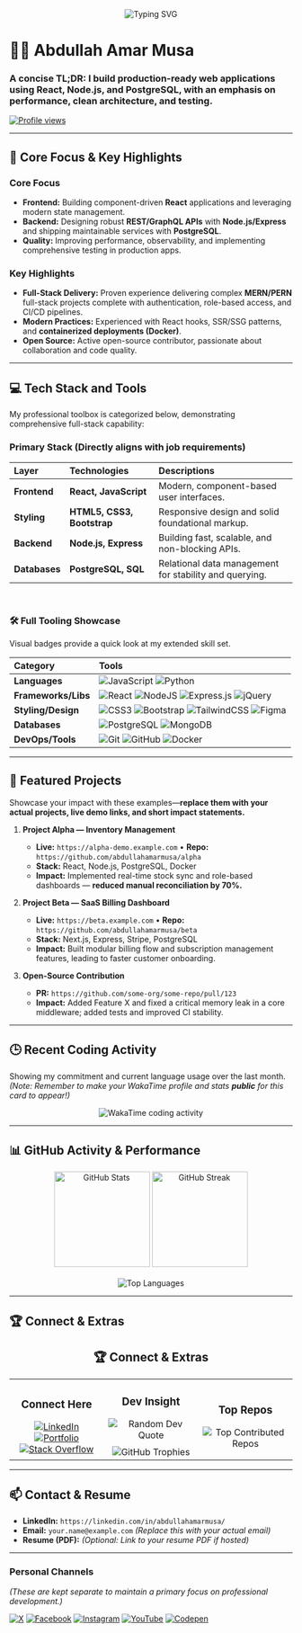 <div align="center">
    <img src="https://readme-typing-svg.herokuapp.com?font=Fira+Code&pause=1000&color=08BD80&random=false&width=450&lines=Full-Stack+Web+Developer;Building+Modern+Web+Solutions;JavaScript+and+React+Expert" alt="Typing SVG"/>
</div>

# 👨‍💻 Abdullah Amar Musa

### A concise TL;DR: I build production-ready web applications using **React, Node.js, and PostgreSQL**, with an emphasis on performance, clean architecture, and testing.

[![Profile views](https://komarev.com/ghpvc/?username=abdullahamarmusa&color=08BD80&style=for-the-badge)](https://github.com/abdullahamarmusa)

---

## 🚀 Core Focus & Key Highlights

### Core Focus
- **Frontend:** Building component-driven **React** applications and leveraging modern state management.
- **Backend:** Designing robust **REST/GraphQL APIs** with **Node.js/Express** and shipping maintainable services with **PostgreSQL**.
- **Quality:** Improving performance, observability, and implementing comprehensive testing in production apps.

### Key Highlights
* **Full-Stack Delivery:** Proven experience delivering complex **MERN/PERN** full-stack projects complete with authentication, role-based access, and CI/CD pipelines.
* **Modern Practices:** Experienced with React hooks, SSR/SSG patterns, and **containerized deployments (Docker)**.
* **Open Source:** Active open-source contributor, passionate about collaboration and code quality.

---

## 💻 Tech Stack and Tools

My professional toolbox is categorized below, demonstrating comprehensive full-stack capability:

### **Primary Stack (Directly aligns with job requirements)**
| Layer | Technologies | Descriptions |
| :--- | :--- | :--- |
| **Frontend** | **React, JavaScript** | Modern, component-based user interfaces. |
| **Styling** | **HTML5, CSS3, Bootstrap** | Responsive design and solid foundational markup. |
| **Backend** | **Node.js, Express** | Building fast, scalable, and non-blocking APIs. |
| **Databases**| **PostgreSQL, SQL** | Relational data management for stability and querying. |

<br>

### **🛠️ Full Tooling Showcase**

Visual badges provide a quick look at my extended skill set.

| Category | Tools |
| :--- | :--- |
| **Languages** | ![JavaScript](https://img.shields.io/badge/javascript-%23323330.svg?style=flat-square&logo=javascript&logoColor=%23F7DF1E) ![Python](https://img.shields.io/badge/python-3670A0?style=flat-square&logo=python&logoColor=ffdd54) |
| **Frameworks/Libs** | ![React](https://img.shields.io/badge/react-%2320232a.svg?style=flat-square&logo=react&logoColor=%2361DAFB) ![NodeJS](https://img.shields.io/badge/node.js-6DA55F?style=flat-square&logo=node.js&logoColor=white) ![Express.js](https://img.shields.io/badge/express.js-%23404d59.svg?style=flat-square&logo=express&logoColor=%2361DAFB) ![jQuery](https://img.shields.io/badge/jquery-%230769AD.svg?style=flat-square&logo=jquery&logoColor=white) |
| **Styling/Design** | ![CSS3](https://img.shields.io/badge/css3-%231572B6.svg?style=flat-square&logo=css3&logoColor=white) ![Bootstrap](https://img.shields.io/badge/bootstrap-%238511FA.svg?style=flat-square&logo=bootstrap&logoColor=white) ![TailwindCSS](https://img.shields.io/badge/tailwindcss-%2338B2AC.svg?style=flat-square&logo=tailwind-css&logoColor=white) ![Figma](https://img.shields.io/badge/figma-%23F24E1E.svg?style=flat-square&logo=figma&logoColor=white) |
| **Databases** | ![PostgreSQL](https://img.shields.io/badge/PostgreSQL-316192?style=flat-square&logo=postgresql&logoColor=white) ![MongoDB](https://img.shields.io/badge/MongoDB-%234ea94b.svg?style=flat-square&logo=mongodb&logoColor=white) |
| **DevOps/Tools** | ![Git](https://img.shields.io/badge/Git-%23F05033.svg?style=flat-square&logo=git&logoColor=white) ![GitHub](https://img.shields.io/badge/github-%23121011.svg?style=flat-square&logo=github&logoColor=white) ![Docker](https://img.shields.io/badge/docker-%230db7ed.svg?style=flat-square&logo=docker&logoColor=white) |

---

## 📂 Featured Projects

Showcase your impact with these examples—**replace them with your actual projects, live demo links, and short impact statements.**

1.  **Project Alpha — Inventory Management**
    * **Live:** `https://alpha-demo.example.com` • **Repo:** `https://github.com/abdullahamarmusa/alpha`
    * **Stack:** React, Node.js, PostgreSQL, Docker
    * **Impact:** Implemented real-time stock sync and role-based dashboards — **reduced manual reconciliation by 70%.**

2.  **Project Beta — SaaS Billing Dashboard**
    * **Live:** `https://beta.example.com` • **Repo:** `https://github.com/abdullahamarmusa/beta`
    * **Stack:** Next.js, Express, Stripe, PostgreSQL
    * **Impact:** Built modular billing flow and subscription management features, leading to faster customer onboarding.

3.  **Open-Source Contribution**
    * **PR:** `https://github.com/some-org/some-repo/pull/123`
    * **Impact:** Added Feature X and fixed a critical memory leak in a core middleware; added tests and improved CI stability.

---

## 🕒 Recent Coding Activity

Showing my commitment and current language usage over the last month.
*(Note: Remember to make your WakaTime profile and stats **public** for this card to appear!)*

<div align="center">
    <img src="https://github-readme-stats.vercel.app/api/wakatime?username=abdullahamarmusa&layout=compact&hide_border=true&theme=dracula&langs_count=5&title_color=08BD80&icon_color=08BD80" alt="WakaTime coding activity" />
</div>

---

## 📊 GitHub Activity & Performance

<div align="center">
    <img src="https://github-readme-stats.vercel.app/api?username=abdullahamarmusa&theme=dracula&hide_border=true&include_all_commits=true&count_private=true&show_icons=true&title_color=08BD80&icon_color=08BD80" alt="GitHub Stats" height="170px"/>
    <img src="https://github-readme-streak-stats.herokuapp.com/?user=abdullahamarmusa&theme=dracula&hide_border=true&date_format=M%20j%5B%2C%20Y%5D&fire=D2452D" alt="GitHub Streak" height="170px"/>
</div>
<br>
<div align="center">
    <img src="https://github-readme-stats.vercel.app/api/top-langs/?username=abdullahamarmusa&theme=dracula&hide_border=true&layout=compact&langs_count=6&title_color=08BD80&icon_color=08BD80" alt="Top Languages"/>
</div>

---

## 🏆 Connect & Extras

<h2 align="center">🏆 Connect & Extras</h2>

<table width="100%">
  <tr>
    <td width="33%" align="center">
      <h3>Connect Here</h3>
      <a href="https://linkedin.com/in/abdullahamarmusa/">
        <img src="https://img.shields.io/badge/LinkedIn-%230077B5.svg?logo=linkedin&logoColor=white&style=for-the-badge" alt="LinkedIn">
      </a>
      <br>
      <a href="link_to_your_portfolio">
        <img src="https://img.shields.io/badge/Portfolio-282c34?style=for-the-badge&logo=firefox&logoColor=#FF7139" alt="Portfolio">
      </a>
      <br>
      <a href="https://stackoverflow.com/users/abdullahamarmusa">
        <img src="https://img.shields.io/badge/-Stackoverflow-FE7A16?logo=stack-overflow&logoColor=white&style=for-the-badge" alt="Stack Overflow">
      </a>
    </td>
    <td width="33%" align="center">
      <h3>Dev Insight</h3>
      <img src="https://quotes-github-readme.vercel.app/api?type=horizontal&theme=dark&max-width=300" alt="Random Dev Quote" style="margin-bottom: 10px;"/>
      <br>
      <img src="https://github-profile-trophy.vercel.app/?username=abdullahamarmusa&theme=onestar&no-frame=true&no-bg=true&margin-w=4" alt="GitHub Trophies"/>
    </td>
    <td width="33%" align="center">
      <h3>Top Repos</h3>
      <img src="https://github-contributor-stats.vercel.app/api?username=abdullahamarmusa&limit=5&theme=onedark&combine_all_yearly_contributions=true&title_color=08BD80" alt="Top Contributed Repos"/>
    </td>
  </tr>
</table>

---

## 📫 Contact & Resume

* **LinkedIn:** `https://linkedin.com/in/abdullahamarmusa/`
* **Email:** `your.name@example.com` *(Replace this with your actual email)*
* **Resume (PDF):** *(Optional: Link to your resume PDF if hosted)*

---

### **Personal Channels**
*(These are kept separate to maintain a primary focus on professional development.)*

[![X](https://img.shields.io/badge/X-black.svg?logo=X&logoColor=white)](https://x.com/abdulahamarmusa) [![Facebook](https://img.shields.io/badge/Facebook-%231877F2.svg?logo=Facebook&logoColor=white)](https://facebook.com/abdullahamarmusa) [![Instagram](https://img.shields.io/badge/Instagram-%23E4405F.svg?logo=Instagram&logoColor=white)](https://instagram.com/abdullahamarmusa) [![YouTube](https://img.shields.io/badge/YouTube-%23FF0000.svg?logo=YouTube&logoColor=white)](https://youtube.com/@abdullahamarmusa) [![Codepen](https://img.shields.io/badge/Codepen-000000?style=flat-square&logo=codepen&logoColor=white)](https://codepen.io/abdullahamarmusa)
